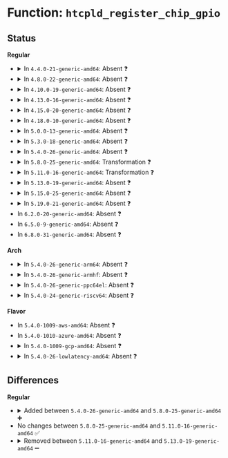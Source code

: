 # Function: <code>htcpld_register_chip_gpio</code>

## Status
<b>Regular</b>
<ul>
<li>
<details>
<summary>In <code>4.4.0-21-generic-amd64</code>: Absent ❓</summary>

```json
{
  "name": "htcpld_register_chip_gpio",
  "collision_type": "Unique Static",
  "inline_type": "Full",
  "funcs": [
    {
      "addr": 18446744071584594869,
      "name": "htcpld_register_chip_gpio",
      "external": false,
      "loc": "drivers/mfd/htc-i2cpld.c:411",
      "file": "drivers/mfd/htc-i2cpld.c",
      "inline": "not declared, inlined",
      "caller_inline": [
        "drivers/mfd/htc-i2cpld.c:htcpld_core_probe"
      ],
      "caller_func": []
    }
  ],
  "symbols": []
}
```
</details>
</li>
<li>
<details>
<summary>In <code>4.8.0-22-generic-amd64</code>: Absent ❓</summary>

```json
{
  "name": "htcpld_register_chip_gpio",
  "collision_type": "Unique Static",
  "inline_type": "Full",
  "funcs": [
    {
      "addr": 18446744071584942803,
      "name": "htcpld_register_chip_gpio",
      "external": false,
      "loc": "drivers/mfd/htc-i2cpld.c:406",
      "file": "drivers/mfd/htc-i2cpld.c",
      "inline": "not declared, inlined",
      "caller_inline": [
        "drivers/mfd/htc-i2cpld.c:htcpld_core_probe"
      ],
      "caller_func": []
    }
  ],
  "symbols": []
}
```
</details>
</li>
<li>
<details>
<summary>In <code>4.10.0-19-generic-amd64</code>: Absent ❓</summary>

```json
{
  "name": "htcpld_register_chip_gpio",
  "collision_type": "Unique Static",
  "inline_type": "Full",
  "funcs": [
    {
      "addr": 18446744071585126442,
      "name": "htcpld_register_chip_gpio",
      "external": false,
      "loc": "drivers/mfd/htc-i2cpld.c:406",
      "file": "drivers/mfd/htc-i2cpld.c",
      "inline": "not declared, inlined",
      "caller_inline": [
        "drivers/mfd/htc-i2cpld.c:htcpld_core_probe"
      ],
      "caller_func": []
    }
  ],
  "symbols": []
}
```
</details>
</li>
<li>
<details>
<summary>In <code>4.13.0-16-generic-amd64</code>: Absent ❓</summary>

```json
{
  "name": "htcpld_register_chip_gpio",
  "collision_type": "Unique Static",
  "inline_type": "Full",
  "funcs": [
    {
      "addr": 18446744071585207856,
      "name": "htcpld_register_chip_gpio",
      "external": false,
      "loc": "drivers/mfd/htc-i2cpld.c:406",
      "file": "drivers/mfd/htc-i2cpld.c",
      "inline": "not declared, inlined",
      "caller_inline": [
        "drivers/mfd/htc-i2cpld.c:htcpld_core_probe"
      ],
      "caller_func": []
    }
  ],
  "symbols": []
}
```
</details>
</li>
<li>
<details>
<summary>In <code>4.15.0-20-generic-amd64</code>: Absent ❓</summary>

```json
{
  "name": "htcpld_register_chip_gpio",
  "collision_type": "Unique Static",
  "inline_type": "Full",
  "funcs": [
    {
      "addr": 18446744071585636019,
      "name": "htcpld_register_chip_gpio",
      "external": false,
      "loc": "drivers/mfd/htc-i2cpld.c:406",
      "file": "drivers/mfd/htc-i2cpld.c",
      "inline": "not declared, inlined",
      "caller_inline": [
        "drivers/mfd/htc-i2cpld.c:htcpld_core_probe"
      ],
      "caller_func": []
    }
  ],
  "symbols": []
}
```
</details>
</li>
<li>
<details>
<summary>In <code>4.18.0-10-generic-amd64</code>: Absent ❓</summary>

```json
{
  "name": "htcpld_register_chip_gpio",
  "collision_type": "Unique Static",
  "inline_type": "Full",
  "funcs": [
    {
      "addr": 18446744071585880442,
      "name": "htcpld_register_chip_gpio",
      "external": false,
      "loc": "drivers/mfd/htc-i2cpld.c:406",
      "file": "drivers/mfd/htc-i2cpld.c",
      "inline": "not declared, inlined",
      "caller_inline": [
        "drivers/mfd/htc-i2cpld.c:htcpld_core_probe"
      ],
      "caller_func": []
    }
  ],
  "symbols": []
}
```
</details>
</li>
<li>
<details>
<summary>In <code>5.0.0-13-generic-amd64</code>: Absent ❓</summary>

```json
{
  "name": "htcpld_register_chip_gpio",
  "collision_type": "Unique Static",
  "inline_type": "Full",
  "funcs": [
    {
      "addr": 18446744071586016218,
      "name": "htcpld_register_chip_gpio",
      "external": false,
      "loc": "drivers/mfd/htc-i2cpld.c:406",
      "file": "drivers/mfd/htc-i2cpld.c",
      "inline": "not declared, inlined",
      "caller_inline": [
        "drivers/mfd/htc-i2cpld.c:htcpld_core_probe"
      ],
      "caller_func": []
    }
  ],
  "symbols": []
}
```
</details>
</li>
<li>
<details>
<summary>In <code>5.3.0-18-generic-amd64</code>: Absent ❓</summary>

```json
{
  "name": "htcpld_register_chip_gpio",
  "collision_type": "Unique Static",
  "inline_type": "Full",
  "funcs": [
    {
      "addr": 18446744071586259766,
      "name": "htcpld_register_chip_gpio",
      "external": false,
      "loc": "drivers/mfd/htc-i2cpld.c:392",
      "file": "drivers/mfd/htc-i2cpld.c",
      "inline": "not declared, inlined",
      "caller_inline": [
        "drivers/mfd/htc-i2cpld.c:htcpld_setup_chips"
      ],
      "caller_func": []
    }
  ],
  "symbols": []
}
```
</details>
</li>
<li>
<details>
<summary>In <code>5.4.0-26-generic-amd64</code>: Absent ❓</summary>

```json
{
  "name": "htcpld_register_chip_gpio",
  "collision_type": "Unique Static",
  "inline_type": "Full",
  "funcs": [
    {
      "addr": 18446744071586407990,
      "name": "htcpld_register_chip_gpio",
      "external": false,
      "loc": "drivers/mfd/htc-i2cpld.c:391",
      "file": "drivers/mfd/htc-i2cpld.c",
      "inline": "not declared, inlined",
      "caller_inline": [
        "drivers/mfd/htc-i2cpld.c:htcpld_setup_chips"
      ],
      "caller_func": []
    }
  ],
  "symbols": []
}
```
</details>
</li>
<li>
<details>
<summary>In <code>5.8.0-25-generic-amd64</code>: Transformation ❓</summary>

```c
int htcpld_register_chip_gpio(struct platform_device * pdev, int chip_index)
```

```json
{
  "name": "htcpld_register_chip_gpio",
  "collision_type": "Unique Static",
  "inline_type": "No",
  "funcs": [
    {
      "addr": 0,
      "name": "htcpld_register_chip_gpio",
      "external": false,
      "loc": "drivers/mfd/htc-i2cpld.c:391",
      "file": "drivers/mfd/htc-i2cpld.c",
      "inline": "seen, unknown",
      "caller_inline": [],
      "caller_func": [
        "drivers/mfd/htc-i2cpld.c:htcpld_setup_chips"
      ]
    }
  ],
  "symbols": [
    {
      "addr": 18446744071587182864,
      "name": "htcpld_register_chip_gpio",
      "section": ".text",
      "bind": "STB_LOCAL",
      "size": 344
    },
    {
      "addr": 18446744071587185056,
      "name": "htcpld_register_chip_gpio.cold",
      "section": ".text",
      "bind": "STB_LOCAL",
      "size": 68
    }
  ]
}
```
</details>
</li>
<li>
<details>
<summary>In <code>5.11.0-16-generic-amd64</code>: Transformation ❓</summary>

```c
int htcpld_register_chip_gpio(struct platform_device * pdev, int chip_index)
```

```json
{
  "name": "htcpld_register_chip_gpio",
  "collision_type": "Unique Static",
  "inline_type": "No",
  "funcs": [
    {
      "addr": 0,
      "name": "htcpld_register_chip_gpio",
      "external": false,
      "loc": "drivers/mfd/htc-i2cpld.c:393",
      "file": "drivers/mfd/htc-i2cpld.c",
      "inline": "seen, unknown",
      "caller_inline": [],
      "caller_func": [
        "drivers/mfd/htc-i2cpld.c:htcpld_setup_chips"
      ]
    }
  ],
  "symbols": [
    {
      "addr": 18446744071587263856,
      "name": "htcpld_register_chip_gpio",
      "section": ".text",
      "bind": "STB_LOCAL",
      "size": 344
    },
    {
      "addr": 18446744071591495755,
      "name": "htcpld_register_chip_gpio.cold",
      "section": ".text",
      "bind": "STB_LOCAL",
      "size": 68
    }
  ]
}
```
</details>
</li>
<li>
<details>
<summary>In <code>5.13.0-19-generic-amd64</code>: Absent ❓</summary>

```json
{
  "name": "htcpld_register_chip_gpio",
  "collision_type": "Unique Static",
  "inline_type": "Full",
  "funcs": [
    {
      "addr": 18446744071587152936,
      "name": "htcpld_register_chip_gpio",
      "external": false,
      "loc": "drivers/mfd/htc-i2cpld.c:393",
      "file": "drivers/mfd/htc-i2cpld.c",
      "inline": "not declared, inlined",
      "caller_inline": [
        "drivers/mfd/htc-i2cpld.c:htcpld_setup_chips"
      ],
      "caller_func": []
    }
  ],
  "symbols": []
}
```
</details>
</li>
<li>
<details>
<summary>In <code>5.15.0-25-generic-amd64</code>: Absent ❓</summary>

```json
{
  "name": "htcpld_register_chip_gpio",
  "collision_type": "Unique Static",
  "inline_type": "Full",
  "funcs": [
    {
      "addr": 18446744071587729416,
      "name": "htcpld_register_chip_gpio",
      "external": false,
      "loc": "drivers/mfd/htc-i2cpld.c:393",
      "file": "drivers/mfd/htc-i2cpld.c",
      "inline": "not declared, inlined",
      "caller_inline": [
        "drivers/mfd/htc-i2cpld.c:htcpld_setup_chips"
      ],
      "caller_func": []
    }
  ],
  "symbols": []
}
```
</details>
</li>
<li>
<details>
<summary>In <code>5.19.0-21-generic-amd64</code>: Absent ❓</summary>

```json
{
  "name": "htcpld_register_chip_gpio",
  "collision_type": "Unique Static",
  "inline_type": "Full",
  "funcs": [
    {
      "addr": 18446744071589074281,
      "name": "htcpld_register_chip_gpio",
      "external": false,
      "loc": "drivers/mfd/htc-i2cpld.c:393",
      "file": "drivers/mfd/htc-i2cpld.c",
      "inline": "not declared, inlined",
      "caller_inline": [
        "drivers/mfd/htc-i2cpld.c:htcpld_setup_chips"
      ],
      "caller_func": []
    }
  ],
  "symbols": []
}
```
</details>
</li>
<li>
In <code>6.2.0-20-generic-amd64</code>: Absent ❓
</li>
<li>
In <code>6.5.0-9-generic-amd64</code>: Absent ❓
</li>
<li>
In <code>6.8.0-31-generic-amd64</code>: Absent ❓
</li>
</ul>
<b>Arch</b>
<ul>
<li>
<details>
<summary>In <code>5.4.0-26-generic-arm64</code>: Absent ❓</summary>

```json
{
  "name": "htcpld_register_chip_gpio",
  "collision_type": "Unique Static",
  "inline_type": "Full",
  "funcs": [
    {
      "addr": 18446603336499257192,
      "name": "htcpld_register_chip_gpio",
      "external": false,
      "loc": "drivers/mfd/htc-i2cpld.c:391",
      "file": "drivers/mfd/htc-i2cpld.c",
      "inline": "not declared, inlined",
      "caller_inline": [
        "drivers/mfd/htc-i2cpld.c:htcpld_setup_chips"
      ],
      "caller_func": []
    }
  ],
  "symbols": []
}
```
</details>
</li>
<li>
<details>
<summary>In <code>5.4.0-26-generic-armhf</code>: Absent ❓</summary>

```json
{
  "name": "htcpld_register_chip_gpio",
  "collision_type": "Unique Static",
  "inline_type": "Full",
  "funcs": [
    {
      "addr": 3231775200,
      "name": "htcpld_register_chip_gpio",
      "external": false,
      "loc": "drivers/mfd/htc-i2cpld.c:391",
      "file": "drivers/mfd/htc-i2cpld.c",
      "inline": "not declared, inlined",
      "caller_inline": [
        "drivers/mfd/htc-i2cpld.c:htcpld_setup_chips"
      ],
      "caller_func": []
    }
  ],
  "symbols": []
}
```
</details>
</li>
<li>
<details>
<summary>In <code>5.4.0-26-generic-ppc64el</code>: Absent ❓</summary>

```json
{
  "name": "htcpld_register_chip_gpio",
  "collision_type": "Unique Static",
  "inline_type": "Full",
  "funcs": [
    {
      "addr": 13835058055292442812,
      "name": "htcpld_register_chip_gpio",
      "external": false,
      "loc": "drivers/mfd/htc-i2cpld.c:391",
      "file": "drivers/mfd/htc-i2cpld.c",
      "inline": "not declared, inlined",
      "caller_inline": [
        "drivers/mfd/htc-i2cpld.c:htcpld_setup_chips"
      ],
      "caller_func": []
    }
  ],
  "symbols": []
}
```
</details>
</li>
<li>
<details>
<summary>In <code>5.4.0-24-generic-riscv64</code>: Absent ❓</summary>

```json
{
  "name": "htcpld_register_chip_gpio",
  "collision_type": "Unique Static",
  "inline_type": "Full",
  "funcs": [
    {
      "addr": 18446743936276516226,
      "name": "htcpld_register_chip_gpio",
      "external": false,
      "loc": "drivers/mfd/htc-i2cpld.c:391",
      "file": "drivers/mfd/htc-i2cpld.c",
      "inline": "not declared, inlined",
      "caller_inline": [
        "drivers/mfd/htc-i2cpld.c:htcpld_setup_chips"
      ],
      "caller_func": []
    }
  ],
  "symbols": []
}
```
</details>
</li>
</ul>
<b>Flavor</b>
<ul>
<li>
In <code>5.4.0-1009-aws-amd64</code>: Absent ❓
</li>
<li>
In <code>5.4.0-1010-azure-amd64</code>: Absent ❓
</li>
<li>
<details>
<summary>In <code>5.4.0-1009-gcp-amd64</code>: Absent ❓</summary>

```json
{
  "name": "htcpld_register_chip_gpio",
  "collision_type": "Unique Static",
  "inline_type": "Full",
  "funcs": [
    {
      "addr": 18446744071586355958,
      "name": "htcpld_register_chip_gpio",
      "external": false,
      "loc": "drivers/mfd/htc-i2cpld.c:391",
      "file": "drivers/mfd/htc-i2cpld.c",
      "inline": "not declared, inlined",
      "caller_inline": [
        "drivers/mfd/htc-i2cpld.c:htcpld_setup_chips"
      ],
      "caller_func": []
    }
  ],
  "symbols": []
}
```
</details>
</li>
<li>
<details>
<summary>In <code>5.4.0-26-lowlatency-amd64</code>: Absent ❓</summary>

```json
{
  "name": "htcpld_register_chip_gpio",
  "collision_type": "Unique Static",
  "inline_type": "Full",
  "funcs": [
    {
      "addr": 18446744071586467638,
      "name": "htcpld_register_chip_gpio",
      "external": false,
      "loc": "drivers/mfd/htc-i2cpld.c:391",
      "file": "drivers/mfd/htc-i2cpld.c",
      "inline": "not declared, inlined",
      "caller_inline": [
        "drivers/mfd/htc-i2cpld.c:htcpld_setup_chips"
      ],
      "caller_func": []
    }
  ],
  "symbols": []
}
```
</details>
</li>
</ul>

## Differences
<b>Regular</b>
<ul>
<li>
<details>
<summary>Added between <code>5.4.0-26-generic-amd64</code> and <code>5.8.0-25-generic-amd64</code> ➕</summary>

```c
int htcpld_register_chip_gpio(struct platform_device * pdev, int chip_index)
```
</details>
</li>
<li>
No changes between <code>5.8.0-25-generic-amd64</code> and <code>5.11.0-16-generic-amd64</code> ✅
</li>
<li>
<details>
<summary>Removed between <code>5.11.0-16-generic-amd64</code> and <code>5.13.0-19-generic-amd64</code> ➖</summary>

```c
int htcpld_register_chip_gpio(struct platform_device * pdev, int chip_index)
```
</details>
</li>
</ul>

